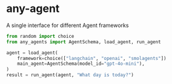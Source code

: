# any-agent

A single interface for different Agent frameworks


```py
from random import choice
from any_agents import AgentSchema, load_agent, run_agent

agent = load_agent(
    framework=choice(["langchain", "openai", "smolagents"])
    main_agent=AgentSchema(model_id="gpt-4o-mini"),
)
result = run_agent(agent, "What day is today?")
```
